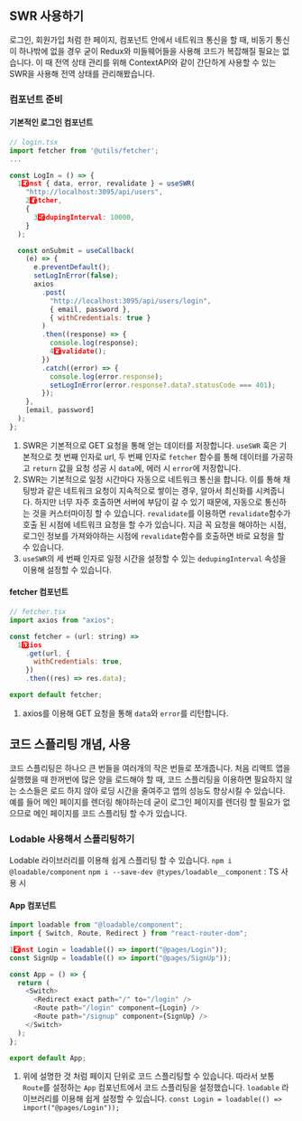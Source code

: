 ## SWR 사용하기

로그인, 회원가입 처럼 한 페이지, 컴포넌트 안에서 네트워크 통신을 할 때, 비동기 통신이 하나밖에 없을 경우 굳이 Redux와 미들웨어들을 사용해 코드가 복잡해질 필요는 없습니다.
이 때 전역 상태 관리를 위해 ContextAPI와 같이 간단하게 사용할 수 있는 SWR을 사용해 전역 상태를 관리해봤습니다.

### 컴포넌트 준비

#### 기본적인 로그인 컴포넌트

```javascript
// login.tsx
import fetcher from '@utils/fetcher';
...

const LogIn = () => {
  1️⃣const { data, error, revalidate } = useSWR(
    "http://localhost:3095/api/users",
    2️⃣fetcher,
    {
      3️⃣dedupingInterval: 10000,
    }
  );

  const onSubmit = useCallback(
    (e) => {
      e.preventDefault();
      setLogInError(false);
      axios
        .post(
          "http://localhost:3095/api/users/login",
          { email, password },
          { withCredentials: true }
        )
        .then((response) => {
          console.log(response);
          4️⃣revalidate();
        })
        .catch((error) => {
          console.log(error.response);
          setLogInError(error.response?.data?.statusCode === 401);
        });
    },
    [email, password]
  );
};
```

1. SWR은 기본적으로 GET 요청을 통해 얻는 데이터를 저장합니다.
   `useSWR` 훅은 기본적으로 첫 번째 인자로 url, 두 번째 인자로 `fetcher` 함수를 통해 데이터를 가공하고 `return` 값을 요청 성공 시 `data`에, 에러 시 `error`에 저장합니다.
2. SWR는 기본적으로 일정 시간마다 자동으로 네트워크 통신을 합니다. 이를 통해 채팅방과 같은 네트워크 요청이 지속적으로 쌓이는 경우, 알아서 최신화를 시켜줍니다.
   하지만 너무 자주 호출하면 서버에 부담이 갈 수 있기 때문에, 자동으로 통신하는 것을 커스터마이징 할 수 있습니다.
   `revalidate`를 이용하면 `revalidate`함수가 호출 된 시점에 네트워크 요청을 할 수가 있습니다.
   지금 꼭 요청을 해야하는 시점, 로그인 정보를 가져와야하는 시점에 `revalidate`함수를 호출하면 바로 요청을 할 수 있습니다.
3. `useSWR`의 세 번째 인자로 일정 시간을 설정할 수 있는 `dedupingInterval` 속성을 이용해 설정할 수 있습니다.

#### fetcher 컴포넌트

```javascript
// fetcher.tsx
import axios from "axios";

const fetcher = (url: string) =>
  1️⃣axios
    .get(url, {
      withCredentials: true,
    })
    .then((res) => res.data);

export default fetcher;
```

1. axios를 이용해 GET 요청을 통해 `data`와 `error`를 리턴합니다.

## 코드 스플리팅 개념, 사용

코드 스플리팅은 하나으 큰 번들을 여러개의 작은 번들로 쪼개줍니다.
처음 리액트 앱을 실행했을 때 한꺼번에 많은 양을 로드해야 할 때, 코드 스플리팅을 이용하면 필요하지 않는 소스들은 로드 하지 않아 로딩 시간을 줄여주고 앱의 성능도 향상시킬 수 있습니다.
예를 들어 메인 페이지를 렌더링 해야하는데 굳이 로그인 페이지를 렌더링 할 필요가 없으므로 메인 페이지를 코드 스플리팅 할 수가 있습니다.

### Lodable 사용해서 스플리팅하기

Lodable 라이브러리를 이용해 쉽게 스플리팅 할 수 있습니다.
`npm i @loadable/component`
`npm i --save-dev @types/loadable__component` : TS 사용 시

#### App 컴포넌트

```javascript
import loadable from "@loadable/component";
import { Switch, Route, Redirect } from "react-router-dom";

1️⃣const Login = loadable(() => import("@pages/Login"));
const SignUp = loadable(() => import("@pages/SignUp"));

const App = () => {
  return (
    <Switch>
      <Redirect exact path="/" to="/login" />
      <Route path="/login" component={Login} />
      <Route path="/signup" component={SignUp} />
    </Switch>
  );
};

export default App;
```

1. 위에 설명한 것 처럼 페이지 단위로 코드 스플리팅할 수 있습니다. 따라서 보통 `Route`를 설정하는 `App` 컴포넌트에서 코드 스플리팅을 설정했습니다.
   `loadable` 라이브러리를 이용해 쉽게 설정할 수 있습니다.
   `const Login = loadable(() => import("@pages/Login"));`
